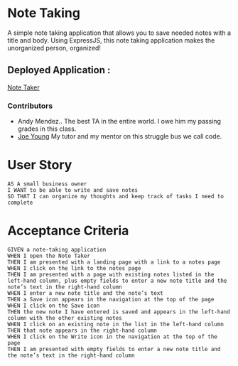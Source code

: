 # Note Taking

A simple note taking application that allows you to save needed notes with a title and body. Using ExpressJS, this note taking application makes the unorganized person, organized!

## Deployed Application :
[Note Taker](https://emilyepozzi.github.io/note-taker/)

### Contributors
- Andy Mendez.. The best TA in the entire world. I owe him my passing grades in this class.
- [Joe Young](https://github.com/JYoung32) My tutor and my mentor on this struggle bus we call code. 

# User Story
```
AS A small business owner
I WANT to be able to write and save notes
SO THAT I can organize my thoughts and keep track of tasks I need to complete
```

# Acceptance Criteria
```
GIVEN a note-taking application
WHEN I open the Note Taker
THEN I am presented with a landing page with a link to a notes page
WHEN I click on the link to the notes page
THEN I am presented with a page with existing notes listed in the left-hand column, plus empty fields to enter a new note title and the note’s text in the right-hand column
WHEN I enter a new note title and the note’s text
THEN a Save icon appears in the navigation at the top of the page
WHEN I click on the Save icon
THEN the new note I have entered is saved and appears in the left-hand column with the other existing notes
WHEN I click on an existing note in the list in the left-hand column
THEN that note appears in the right-hand column
WHEN I click on the Write icon in the navigation at the top of the page
THEN I am presented with empty fields to enter a new note title and the note’s text in the right-hand column

```